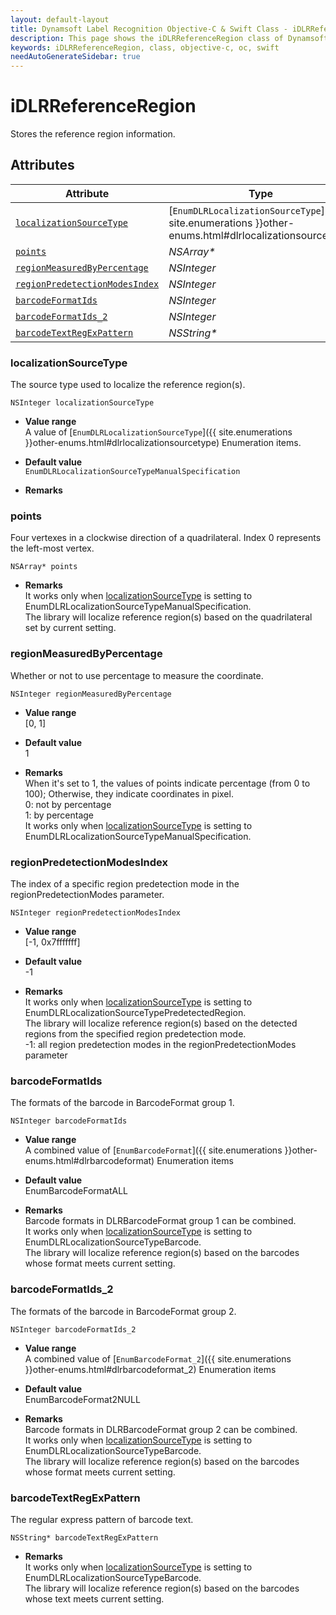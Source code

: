 ```yaml
---
layout: default-layout
title: Dynamsoft Label Recognition Objective-C & Swift Class - iDLRReferenceRegion
description: This page shows the iDLRReferenceRegion class of Dynamsoft Label Recognition for iOS SDK.
keywords: iDLRReferenceRegion, class, objective-c, oc, swift
needAutoGenerateSidebar: true
---
```



# iDLRReferenceRegion
Stores the reference region information.  
  

## Attributes
  
| Attribute | Type |
|---------- | ---- |
| [`localizationSourceType`](#localizationsourcetype) | [`EnumDLRLocalizationSourceType`]({{ site.enumerations }}other-enums.html#dlrlocalizationsourcetype) |
| [`points`](#points) | *NSArray\** |
| [`regionMeasuredByPercentage`](#regionmeasuredbypercentage) | *NSInteger* |
| [`regionPredetectionModesIndex`](#regionpredetectionmodesindex) | *NSInteger* |
| [`barcodeFormatIds`](#barcodeformatids) | *NSInteger* |
| [`barcodeFormatIds_2`](#barcodeformatids_2) | *NSInteger* |
| [`barcodeTextRegExPattern`](#barcodetextregexpattern) | *NSString\** |

### localizationSourceType
The source type used to localize the reference region(s).
```objc
NSInteger localizationSourceType
```
- **Value range**   
    A value of [`EnumDLRLocalizationSourceType`]({{ site.enumerations }}other-enums.html#dlrlocalizationsourcetype) Enumeration items.
      
- **Default value**   
    `EnumDLRLocalizationSourceTypeManualSpecification`
    
- **Remarks**  
    

### points
Four vertexes in a clockwise direction of a quadrilateral. Index 0 represents the left-most vertex. 
```objc
NSArray* points
```
- **Remarks**   
    It works only when [localizationSourceType](#localizationsourcetype) is setting to EnumDLRLocalizationSourceTypeManualSpecification.<br>
    The library will localize reference region(s) based on the quadrilateral set by current setting.<br>

### regionMeasuredByPercentage
Whether or not to use percentage to measure the coordinate.
```objc
NSInteger regionMeasuredByPercentage
```
- **Value range**   
    [0, 1]
      
- **Default value**   
    1
    
- **Remarks**   
    When it's set to 1, the values of points indicate percentage (from 0 to 100); Otherwise, they indicate coordinates in pixel.<br> 
    0: not by percentage<br>
    1: by percentage<br>
    It works only when [localizationSourceType](#localizationsourcetype) is setting to EnumDLRLocalizationSourceTypeManualSpecification.<br>


### regionPredetectionModesIndex
The index of a specific region predetection mode in the regionPredetectionModes parameter.
```objc
NSInteger regionPredetectionModesIndex
```
- **Value range**   
    [-1, 0x7fffffff]
      
- **Default value**   
    -1
    
- **Remarks**   
    It works only when [localizationSourceType](#localizationsourcetype) is setting to EnumDLRLocalizationSourceTypePredetectedRegion.<br>
    The library will localize reference region(s) based on the detected regions from the specified region predetection mode.<br>
    -1: all region predetection modes in the regionPredetectionModes parameter
    

### barcodeFormatIds
The formats of the barcode in BarcodeFormat group 1.
```objc
NSInteger barcodeFormatIds
```
- **Value range**   
    A combined value of [`EnumBarcodeFormat`]({{ site.enumerations }}other-enums.html#dlrbarcodeformat) Enumeration items
      
- **Default value**   
    EnumBarcodeFormatALL
    
- **Remarks**   
    Barcode formats in DLRBarcodeFormat group 1 can be combined.<br>
    It works only when [localizationSourceType](#localizationsourcetype) is setting to EnumDLRLocalizationSourceTypeBarcode.<br>
    The library will localize reference region(s) based on the barcodes whose format meets current setting.  
    

### barcodeFormatIds_2
The formats of the barcode in BarcodeFormat group 2.
```objc
NSInteger barcodeFormatIds_2
```
- **Value range**   
    A combined value of [`EnumBarcodeFormat_2`]({{ site.enumerations }}other-enums.html#dlrbarcodeformat_2) Enumeration items
      
- **Default value**   
    EnumBarcodeFormat2NULL
    
- **Remarks**   
    Barcode formats in DLRBarcodeFormat group 2 can be combined.<br>
    It works only when [localizationSourceType](#localizationsourcetype) is setting to EnumDLRLocalizationSourceTypeBarcode.<br>
    The library will localize reference region(s) based on the barcodes whose format meets current setting.
    
### barcodeTextRegExPattern
The regular express pattern of barcode text.
```objc
NSString* barcodeTextRegExPattern
```

- **Remarks**   
    It works only when [localizationSourceType](#localizationsourcetype) is setting to EnumDLRLocalizationSourceTypeBarcode.<br>
    The library will localize reference region(s) based on the barcodes whose text meets current setting.
